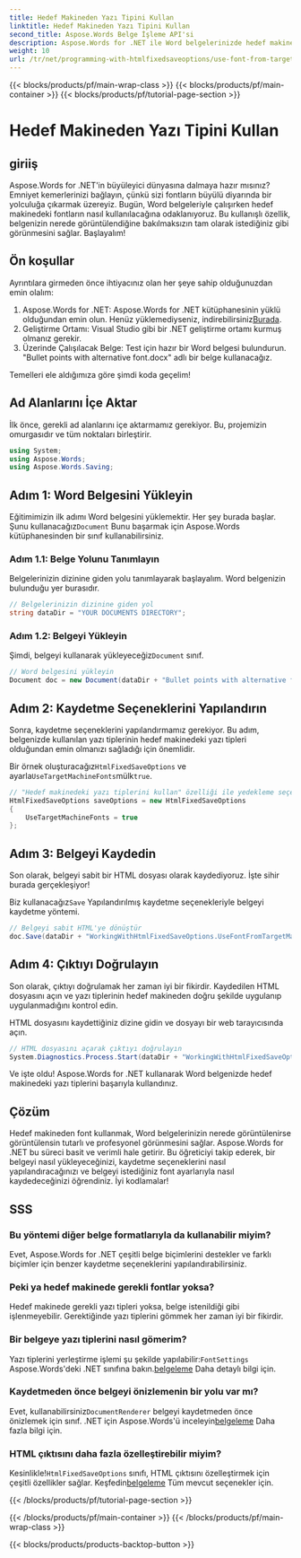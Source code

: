 ```yaml
---
title: Hedef Makineden Yazı Tipini Kullan
linktitle: Hedef Makineden Yazı Tipini Kullan
second_title: Aspose.Words Belge İşleme API'si
description: Aspose.Words for .NET ile Word belgelerinizde hedef makinedeki fontları nasıl kullanacağınızı öğrenin. Sorunsuz font entegrasyonu için adım adım kılavuzumuzu izleyin.
weight: 10
url: /tr/net/programming-with-htmlfixedsaveoptions/use-font-from-target-machine/
---
```


{{< blocks/products/pf/main-wrap-class >}}
{{< blocks/products/pf/main-container >}}
{{< blocks/products/pf/tutorial-page-section >}}

# Hedef Makineden Yazı Tipini Kullan

## giriiş

Aspose.Words for .NET'in büyüleyici dünyasına dalmaya hazır mısınız? Emniyet kemerlerinizi bağlayın, çünkü sizi fontların büyülü diyarında bir yolculuğa çıkarmak üzereyiz. Bugün, Word belgeleriyle çalışırken hedef makinedeki fontların nasıl kullanılacağına odaklanıyoruz. Bu kullanışlı özellik, belgenizin nerede görüntülendiğine bakılmaksızın tam olarak istediğiniz gibi görünmesini sağlar. Başlayalım!

## Ön koşullar

Ayrıntılara girmeden önce ihtiyacınız olan her şeye sahip olduğunuzdan emin olalım:

1.  Aspose.Words for .NET: Aspose.Words for .NET kütüphanesinin yüklü olduğundan emin olun. Henüz yüklemediyseniz, indirebilirsiniz[Burada](https://releases.aspose.com/words/net/).
2. Geliştirme Ortamı: Visual Studio gibi bir .NET geliştirme ortamı kurmuş olmanız gerekir.
3. Üzerinde Çalışılacak Belge: Test için hazır bir Word belgesi bulundurun. "Bullet points with alternative font.docx" adlı bir belge kullanacağız.

Temelleri ele aldığımıza göre şimdi koda geçelim!

## Ad Alanlarını İçe Aktar

İlk önce, gerekli ad alanlarını içe aktarmamız gerekiyor. Bu, projemizin omurgasıdır ve tüm noktaları birleştirir.

```csharp
using System;
using Aspose.Words;
using Aspose.Words.Saving;
```

## Adım 1: Word Belgesini Yükleyin

 Eğitimimizin ilk adımı Word belgesini yüklemektir. Her şey burada başlar. Şunu kullanacağız`Document` Bunu başarmak için Aspose.Words kütüphanesinden bir sınıf kullanabilirsiniz.

### Adım 1.1: Belge Yolunu Tanımlayın

Belgelerinizin dizinine giden yolu tanımlayarak başlayalım. Word belgenizin bulunduğu yer burasıdır.

```csharp
// Belgelerinizin dizinine giden yol
string dataDir = "YOUR DOCUMENTS DIRECTORY";
```

### Adım 1.2: Belgeyi Yükleyin

 Şimdi, belgeyi kullanarak yükleyeceğiz`Document` sınıf.

```csharp
// Word belgesini yükleyin
Document doc = new Document(dataDir + "Bullet points with alternative font.docx");
```

## Adım 2: Kaydetme Seçeneklerini Yapılandırın

Sonra, kaydetme seçeneklerini yapılandırmamız gerekiyor. Bu adım, belgenizde kullanılan yazı tiplerinin hedef makinedeki yazı tipleri olduğundan emin olmanızı sağladığı için önemlidir.

 Bir örnek oluşturacağız`HtmlFixedSaveOptions` ve ayarla`UseTargetMachineFonts`mülk`true`.

```csharp
// "Hedef makinedeki yazı tiplerini kullan" özelliği ile yedekleme seçeneklerini yapılandırın
HtmlFixedSaveOptions saveOptions = new HtmlFixedSaveOptions
{
    UseTargetMachineFonts = true
};
```

## Adım 3: Belgeyi Kaydedin

Son olarak, belgeyi sabit bir HTML dosyası olarak kaydediyoruz. İşte sihir burada gerçekleşiyor!

 Biz kullanacağız`Save` Yapılandırılmış kaydetme seçenekleriyle belgeyi kaydetme yöntemi.

```csharp
// Belgeyi sabit HTML'ye dönüştür
doc.Save(dataDir + "WorkingWithHtmlFixedSaveOptions.UseFontFromTargetMachine.html", saveOptions);
```

## Adım 4: Çıktıyı Doğrulayın

Son olarak, çıktıyı doğrulamak her zaman iyi bir fikirdir. Kaydedilen HTML dosyasını açın ve yazı tiplerinin hedef makineden doğru şekilde uygulanıp uygulanmadığını kontrol edin.

HTML dosyasını kaydettiğiniz dizine gidin ve dosyayı bir web tarayıcısında açın.

```csharp
// HTML dosyasını açarak çıktıyı doğrulayın
System.Diagnostics.Process.Start(dataDir + "WorkingWithHtmlFixedSaveOptions.UseFontFromTargetMachine.html");
```

Ve işte oldu! Aspose.Words for .NET kullanarak Word belgenizde hedef makinedeki yazı tiplerini başarıyla kullandınız.

## Çözüm

Hedef makineden font kullanmak, Word belgelerinizin nerede görüntülenirse görüntülensin tutarlı ve profesyonel görünmesini sağlar. Aspose.Words for .NET bu süreci basit ve verimli hale getirir. Bu öğreticiyi takip ederek, bir belgeyi nasıl yükleyeceğinizi, kaydetme seçeneklerini nasıl yapılandıracağınızı ve belgeyi istediğiniz font ayarlarıyla nasıl kaydedeceğinizi öğrendiniz. İyi kodlamalar!

## SSS

### Bu yöntemi diğer belge formatlarıyla da kullanabilir miyim?
Evet, Aspose.Words for .NET çeşitli belge biçimlerini destekler ve farklı biçimler için benzer kaydetme seçeneklerini yapılandırabilirsiniz.

### Peki ya hedef makinede gerekli fontlar yoksa?
Hedef makinede gerekli yazı tipleri yoksa, belge istenildiği gibi işlenmeyebilir. Gerektiğinde yazı tiplerini gömmek her zaman iyi bir fikirdir.

### Bir belgeye yazı tiplerini nasıl gömerim?
 Yazı tiplerini yerleştirme işlemi şu şekilde yapılabilir:`FontSettings` Aspose.Words'deki .NET sınıfına bakın.[belgeleme](https://reference.aspose.com/words/net/) Daha detaylı bilgi için.

### Kaydetmeden önce belgeyi önizlemenin bir yolu var mı?
 Evet, kullanabilirsiniz`DocumentRenderer` belgeyi kaydetmeden önce önizlemek için sınıf. .NET için Aspose.Words'ü inceleyin[belgeleme](https://reference.aspose.com/words/net/) Daha fazla bilgi için.

### HTML çıktısını daha fazla özelleştirebilir miyim?
 Kesinlikle!`HtmlFixedSaveOptions` sınıfı, HTML çıktısını özelleştirmek için çeşitli özellikler sağlar. Keşfedin[belgeleme](https://reference.aspose.com/words/net/) Tüm mevcut seçenekler için.

{{< /blocks/products/pf/tutorial-page-section >}}

{{< /blocks/products/pf/main-container >}}
{{< /blocks/products/pf/main-wrap-class >}}

{{< blocks/products/products-backtop-button >}}

